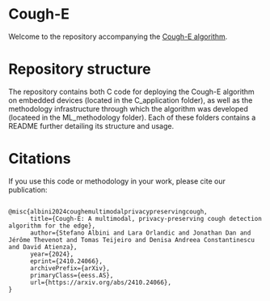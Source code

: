 # Cough-E

Welcome to the repository accompanying the [Cough-E algorithm](https://arxiv.org/abs/2410.24066). 

# Repository structure

The repository contains both C code for deploying the Cough-E algorithm on embedded devices (located in the C_application folder), as well as the methodology infrastructure through which the algorithm was developed (locateed in the ML_methodology folder). Each of these folders contains a README further detailing its structure and usage.

# Citations

If you use this code or methodology in your work, please cite our publication:

```

@misc{albini2024coughemultimodalprivacypreservingcough,
      title={Cough-E: A multimodal, privacy-preserving cough detection algorithm for the edge}, 
      author={Stefano Albini and Lara Orlandic and Jonathan Dan and Jérôme Thevenot and Tomas Teijeiro and Denisa Andreea Constantinescu and David Atienza},
      year={2024},
      eprint={2410.24066},
      archivePrefix={arXiv},
      primaryClass={eess.AS},
      url={https://arxiv.org/abs/2410.24066}, 
}

```